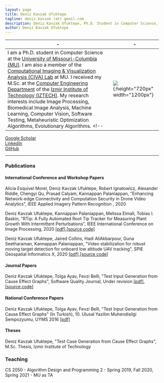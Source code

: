 ```yaml
---
layout: page
title: Deniz Kavzak Ufuktepe
tagline: deniz.kavzak (at) gmail.com
description: Deniz Kavzak Ufuktepe, Ph.D. Student in Computer Science, University of Missouri-Columbia
author: Deniz Kavzak Ufuktepe
---
```


| - | - |
|---|---|
| I am a Ph.D. student in Computer Science at the [University of Missouri-Columbia (MU)](https://missouri.edu/). I am also a member of the [Computational Imaging & Visualization Analysis (CIVA) Lab](http://cell.missouri.edu/) at MU. I received my M.Sc. at the [Computer Engineering Department](https://ceng.iyte.edu.tr) of the [Izmir Institute of Technology (IZTECH)](https://ceng.iyte.edu.tr). My research interests include Image Processing, Biomedical Image Analysis, Machine Learning, Computer Vision, Software Testing, Metaheuristic Optimization Algorithms, Evolutionary Algorithms.    <!--  | ![](/image/headshot.png){:height="720px" width="1200px"} |-->

[Google Scholar](https://scholar.google.com/citations?user=9MiQL2QAAAAJ&hl=en)  
[LinkedIn](https://www.linkedin.com/in/deniz-kavzak-ufuktepe-62b341104/)  
[GitHub](https://github.com/denizkavzak)  

---

### Publications  

#### International Conference and Workshop Papers

Alicia Esquivel Morel, Deniz Kavzak Ufuktepe, Robert Ignatowicz, Alexander Riddle,  Chengyi Qu, Prasad Calyam, Kannappan Palaniappan, "Enhancing Network-edge Connectivity and Computation Security in Drone Video Analytics", IEEE Applied Imagery Pattern Recognition , 2020

Deniz Kavzak Ufuktepe, Kannappan Palaniappan, Melissa Elmali, Tobias I. Baskin, "RTip: A Fully Automated Root Tip Tracker for Measuring Plant Growth With Intermittent Perturbations", IEEE International Conference on Image Processing, 2020 [[pdf]](),[[source code]]()

Deniz Kavzak Ufuktepe, Jaired Collins, Hadi AliAkbarpour, Guna Seetharaman, Kannappan Palaniappan, "Video stabilization for robust moving target detection for onboard low altitude UAV tracking", SPIE  Geospatial Informatics X, 2020 [[pdf]](),[[source code]]()


#### Journal Papers
<!-- Ufuktepe E., Tuglular T., "Predicting Future Code Changes with Markov Chains", 2020, (Manuscript in Preparation) -->

Deniz Kavzak Ufuktepe, Tolga Ayav, Fevzi Belli, "Test Input Generation from Cause Effect Graphs", Software Quality Journal, Under revision [[pdf]](), [[source code]]()

#### National Conference Papers
Deniz Kavzak Ufuktepe, Tolga Ayav, Fevzi Belli, "Test Input Generation from Cause Effect Graphs" (In Turkish), 10. Ulusal Yazilim Muhendisligi Sempozyumu, UYMS 2016 [[pdf]]()


#### Theses

Deniz Kavzak Ufuktepe, "Test Case Generation from Cause Effect Graphs", M.Sc. Thesis, Izmir Institute of Technology 


### Teaching  

CS 2050 - Algorithm Design and Programming 2 - Spring 2019, Fall 2020, Spring 2021 - MU as TA







